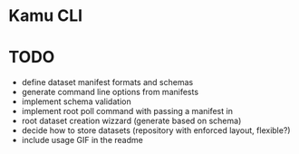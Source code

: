 # Kamu CLI

# TODO
- define dataset manifest formats and schemas
- generate command line options from manifests
- implement schema validation
- implement root poll command with passing a manifest in
- root dataset creation wizzard (generate based on schema)
- decide how to store datasets (repository with enforced layout, flexible?)
- include usage GIF in the readme
